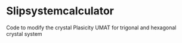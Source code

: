 # Slipsystemcalculator
Code to modify the crystal Plasicity UMAT for trigonal and hexagonal crystal system 
